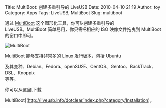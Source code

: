 Title: MultiBoot: 创建多重引导的 LiveUSB
Date: 2010-04-10 21:19
Author: toy
Category: Apps
Tags: LiveUSB, MultiBoot
Slug: multiboot

通过 [MultiBoot](http://liveusb.info/)
这个图形化工具，你可以创建多重引导的  
LiveUSB。MultiBoot 简单易用，你只需把相应的 ISO 映像文件拖曳到
MultiBoot  
的窗口中即可。

![MultiBoot](http://i.linuxtoy.org/images/2010/04/multiboot.png)

MultiBoot 能够支持非常多的 Linux 发行版本，包括 Ubuntu  

及其变种、Debian、Fedora、openSUSE、CentOS、Gentoo、BackTrack、DSL、Knoppix  
等等。

你可以从这里[下载  

MultiBoot](http://liveusb.info/dotclear/index.php?category/Installation)。
